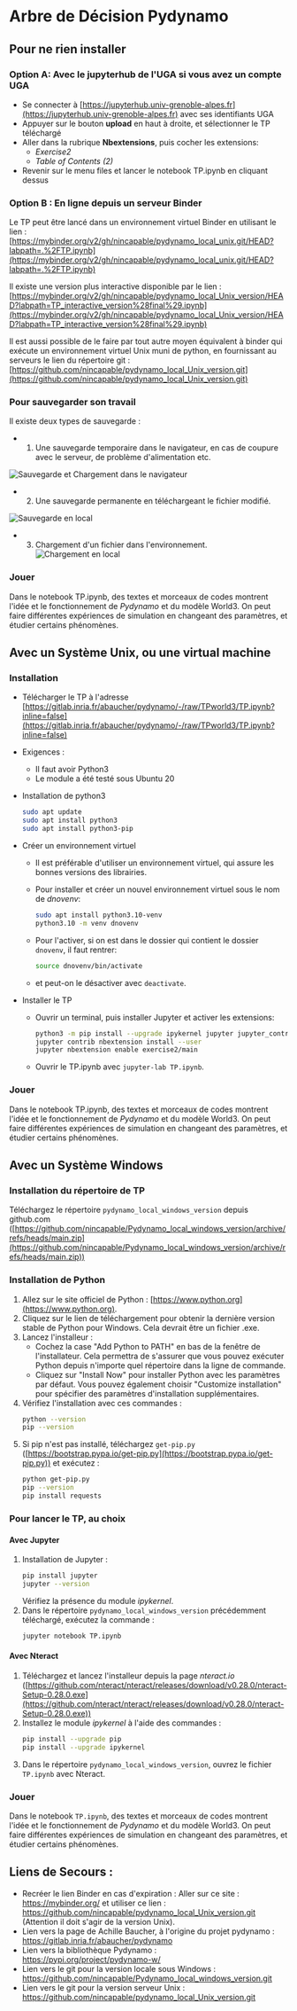 # Arbre de Décision Pydynamo

## Pour ne rien installer
### Option A: Avec le jupyterhub de l'UGA si vous avez un compte UGA
- Se connecter à [https://jupyterhub.univ-grenoble-alpes.fr](https://jupyterhub.univ-grenoble-alpes.fr) avec ses identifiants UGA
- Appuyer sur le bouton **upload** en haut à droite, et sélectionner le TP téléchargé
- Aller dans la rubrique **Nbextensions**, puis cocher les extensions:
  - *Exercise2*
  - *Table of Contents (2)*
- Revenir sur le menu files et lancer le notebook TP.ipynb en cliquant dessus
### Option B : En ligne depuis un serveur Binder

Le TP peut être lancé dans un environnement virtuel Binder en utilisant le lien : [https://mybinder.org/v2/gh/nincapable/pydynamo_local_unix.git/HEAD?labpath=.%2FTP.ipynb](https://mybinder.org/v2/gh/nincapable/pydynamo_local_unix.git/HEAD?labpath=.%2FTP.ipynb)

Il existe une version plus interactive disponible par le lien : [https://mybinder.org/v2/gh/nincapable/pydynamo_local_Unix_version/HEAD?labpath=TP_interactive_version%28final%29.ipynb](https://mybinder.org/v2/gh/nincapable/pydynamo_local_Unix_version/HEAD?labpath=TP_interactive_version%28final%29.ipynb)

Il est aussi possible de le faire par tout autre moyen équivalent à binder qui exécute un environnement virtuel Unix muni de python, en fournissant au serveurs le lien du répertoire git : [https://github.com/nincapable/pydynamo_local_Unix_version.git](https://github.com/nincapable/pydynamo_local_Unix_version.git)

### Pour sauvegarder son travail

Il existe deux types de sauvegarde :

- 1. Une sauvegarde temporaire dans le navigateur, en cas de coupure avec le serveur, de problème d'alimentation etc.

![Sauvegarde et Chargement dans le navigateur](Documentation/Sauvegarde_depuis_navigateur.png)

- 2. Une sauvegarde permanente en téléchargeant le fichier modifié.

![Sauvegarde en local](Documentation/Sauvegarde_en_local.png)
- 3. Chargement d'un fichier dans l'environnement.
![Chargement en local](Documentation/Chargement_en_local.png)

### Jouer

Dans le notebook TP.ipynb, des textes et morceaux de codes montrent l'idée et le fonctionnement de *Pydynamo* et du modèle World3. On peut faire différentes expériences de simulation en changeant des paramètres, et étudier certains phénomènes.

## Avec un Système Unix, ou une virtual machine

### Installation
- Télécharger le TP à l'adresse [https://gitlab.inria.fr/abaucher/pydynamo/-/raw/TPworld3/TP.ipynb?inline=false](https://gitlab.inria.fr/abaucher/pydynamo/-/raw/TPworld3/TP.ipynb?inline=false)

- Exigences :
  - Il faut avoir Python3 
  - Le module a été testé sous Ubuntu 20
- Installation de python3
  ```bash
  sudo apt update
  sudo apt install python3
  sudo apt install python3-pip
  ```
- Créer un environnement virtuel
    - Il est préférable d'utiliser un environnement virtuel, qui assure les bonnes versions des librairies.
    - Pour installer et créer un nouvel environnement virtuel sous le nom de *dnovenv*:
    
        ```bash
        sudo apt install python3.10-venv
        python3.10 -m venv dnovenv
        ```
        
    - Pour l'activer, si on est dans le dossier qui contient le dossier `dnovenv`, il faut rentrer:
    
        ```bash
        source dnovenv/bin/activate
        ```
        
    - et peut-on le désactiver avec `deactivate`.
- Installer le TP

    - Ouvrir un terminal, puis installer Jupyter et activer les extensions:
    
        ```bash
        python3 -m pip install --upgrade ipykernel jupyter jupyter_contrib_nbextensions notebook==6.4.12
        jupyter contrib nbextension install --user
        jupyter nbextension enable exercise2/main
        ```
        
    - Ouvrir le TP.ipynb avec `jupyter-lab TP.ipynb`.
    
### Jouer

Dans le notebook TP.ipynb, des textes et morceaux de codes montrent l'idée et le fonctionnement de *Pydynamo* et du modèle World3. On peut faire différentes expériences de simulation en changeant des paramètres, et étudier certains phénomènes.

## Avec un Système Windows

### Installation du répertoire de TP
Téléchargez le répertoire `pydynamo_local_windows_version` depuis github.com ([https://github.com/nincapable/Pydynamo_local_windows_version/archive/refs/heads/main.zip](https://github.com/nincapable/Pydynamo_local_windows_version/archive/refs/heads/main.zip))

### Installation de Python
1. Allez sur le site officiel de Python : [https://www.python.org](https://www.python.org).
2. Cliquez sur le lien de téléchargement pour obtenir la dernière version stable de Python pour Windows. Cela devrait être un fichier .exe.
3. Lancez l'installeur :
    - Cochez la case "Add Python to PATH" en bas de la fenêtre de l'installateur. Cela permettra de s'assurer que vous pouvez exécuter Python depuis n'importe quel répertoire dans la ligne de commande.
    - Cliquez sur "Install Now" pour installer Python avec les paramètres par défaut. Vous pouvez également choisir "Customize installation" pour spécifier des paramètres d'installation supplémentaires.
4. Vérifiez l'installation avec ces commandes :
    ```bash
    python --version
    pip --version
    ```
5. Si pip n'est pas installé, téléchargez `get-pip.py` ([https://bootstrap.pypa.io/get-pip.py](https://bootstrap.pypa.io/get-pip.py)) et exécutez :
    ```bash
    python get-pip.py
    pip --version
    pip install requests
    ```

### Pour lancer le TP, au choix

#### Avec Jupyter
1. Installation de Jupyter :
    ```bash
    pip install jupyter
    jupyter --version
    ```
    Vérifiez la présence du module *ipykernel*.
2. Dans le répertoire `pydynamo_local_windows_version` précédemment téléchargé, exécutez la commande :
    ```bash
    jupyter notebook TP.ipynb
    ```

#### Avec Nteract
1. Téléchargez et lancez l'installeur depuis la page *nteract.io* ([https://github.com/nteract/nteract/releases/download/v0.28.0/nteract-Setup-0.28.0.exe](https://github.com/nteract/nteract/releases/download/v0.28.0/nteract-Setup-0.28.0.exe))
2. Installez le module *ipykernel* à l'aide des commandes :
    ```bash
    pip install --upgrade pip
    pip install --upgrade ipykernel
    ```
3. Dans le répertoire `pydynamo_local_windows_version`, ouvrez le fichier `TP.ipynb` avec Nteract.

### Jouer
Dans le notebook `TP.ipynb`, des textes et morceaux de codes montrent l'idée et le fonctionnement de *Pydynamo* et du modèle World3. On peut faire différentes expériences de simulation en changeant des paramètres, et étudier certains phénomènes.


## Liens de Secours : 
- Recréer le lien Binder en cas d'expiration : Aller sur ce site : https://mybinder.org/ et utiliser ce lien : https://github.com/nincapable/pydynamo_local_Unix_version.git (Attention il doit s'agir de la version Unix).
- Lien vers la page de Achille Baucher, à l'origine du projet pydynamo : https://gitlab.inria.fr/abaucher/pydynamo
- Lien vers la bibliothèque Pydynamo : https://pypi.org/project/pydynamo-w/
- Lien vers le git pour la version locale sous Windows : https://github.com/nincapable/Pydynamo_local_windows_version.git
- Lien vers le git pour la version serveur Unix : https://github.com/nincapable/pydynamo_local_Unix_version.git
  
